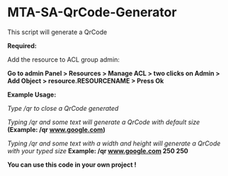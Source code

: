 
# MTA-SA-QrCode-Generator
This script will generate a QrCode

**Required:**

Add the resource to ACL group admin:

**Go to admin Panel > Resources > Manage ACL > two clicks on Admin > Add Object > resource.RESOURCENAME > Press Ok**

**Example Usage:**

*Type /qr to close a QrCode generated*

*Typing /qr and some text will generate a QrCode with default size* **(Example: /qr www.google.com)**

*Typing /qr and some text with a width and height will generate a QrCode with your typed size* **Example: /qr www.google.com 250 250**


**You can use this code in your own project !**
